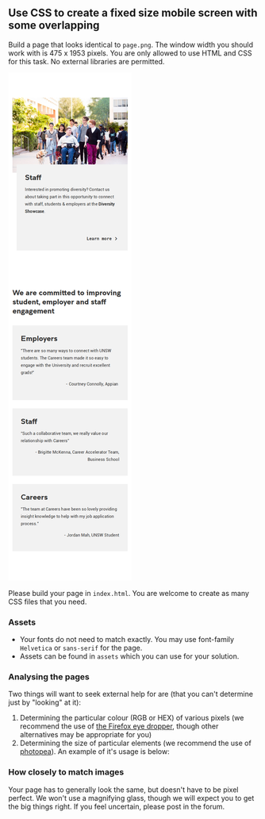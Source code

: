 ## Use CSS to create a fixed size mobile screen with some overlapping

Build a page that looks identical to `page.png`. The window width you should work with is 475 x 1953 pixels. You are only allowed to use HTML and CSS for this task. No external libraries are permitted.

![](page.png)

Please build your page in `index.html`. You are welcome to create as many CSS files that you need.

### Assets

* Your fonts do not need to match exactly. You may use font-family `Helvetica` or `sans-serif` for the page.
* Assets can be found in `assets` which you can use for your solution.

### Analysing the pages

Two things will want to seek external help for are (that you can't determine just by "looking" at it):
1) Determining the particular colour (RGB or HEX) of various pixels (we recommend the use of [the Firefox eye dropper](https://developer.mozilla.org/en-US/docs/Tools/Eyedropper), though other alternatives may be appropriate for you)
2) Determining the size of particular elements (we recommend the use of [photopea](https://www.photopea.com/)). An example of it's usage is below:

### How closely to match images

Your page has to generally look the same, but doesn't have to be pixel perfect. We won't use a magnifying glass, though we will expect you to get the big things right. If you feel uncertain, please post in the forum.

